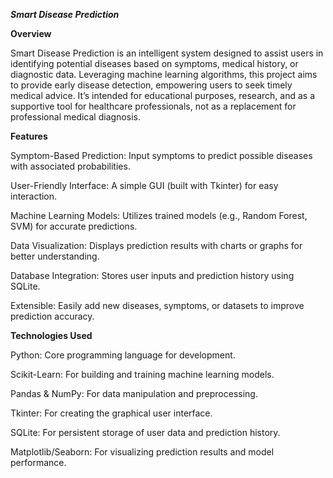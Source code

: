 ***Smart Disease Prediction***

**Overview**

Smart Disease Prediction is an intelligent system designed to assist users in identifying potential diseases based on symptoms, medical history, or diagnostic data. Leveraging machine learning algorithms, this project aims to provide early disease detection, empowering users to seek timely medical advice. It’s intended for educational purposes, research, and as a supportive tool for healthcare professionals, not as a replacement for professional medical diagnosis.

**Features**

Symptom-Based Prediction: Input symptoms to predict possible diseases with associated probabilities.

User-Friendly Interface: A simple GUI (built with Tkinter) for easy interaction.

Machine Learning Models: Utilizes trained models (e.g., Random Forest, SVM) for accurate predictions.

Data Visualization: Displays prediction results with charts or graphs for better understanding.

Database Integration: Stores user inputs and prediction history using SQLite.

Extensible: Easily add new diseases, symptoms, or datasets to improve prediction accuracy.

**Technologies Used**

Python: Core programming language for development.

Scikit-Learn: For building and training machine learning models.

Pandas & NumPy: For data manipulation and preprocessing.

Tkinter: For creating the graphical user interface.

SQLite: For persistent storage of user data and prediction history.

Matplotlib/Seaborn: For visualizing prediction results and model performance.
